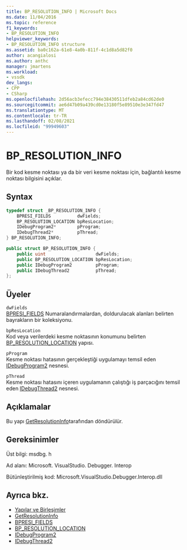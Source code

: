 ```yaml
---
title: BP_RESOLUTION_INFO | Microsoft Docs
ms.date: 11/04/2016
ms.topic: reference
f1_keywords:
- BP_RESOLUTION_INFO
helpviewer_keywords:
- BP_RESOLUTION_INFO structure
ms.assetid: ba0c162a-61e8-4a0b-811f-4c1d8a5d82f0
author: acangialosi
ms.author: anthc
manager: jmartens
ms.workload:
- vssdk
dev_langs:
- CPP
- CSharp
ms.openlocfilehash: 2d56acb3efecc794e38430511dfeb2a84cd62de0
ms.sourcegitcommit: ae6d47b09a439cd0e13180f5e89510e3e347fd47
ms.translationtype: MT
ms.contentlocale: tr-TR
ms.lasthandoff: 02/08/2021
ms.locfileid: "99949603"
---
```

# <a name="bp_resolution_info"></a>BP_RESOLUTION_INFO
Bir kod kesme noktası ya da bir veri kesme noktası için, bağlantılı kesme noktası bilgisini açıklar.

## <a name="syntax"></a>Syntax

```cpp
typedef struct _BP_RESOLUTION_INFO {
    BPRESI_FIELDS          dwFields;
    BP_RESOLUTION_LOCATION bpResLocation;
    IDebugProgram2*        pProgram;
    IDebugThread2*         pThread;
} BP_RESOLUTION_INFO;
```

```csharp
public struct BP_RESOLUTION_INFO {
    public uint                   dwFields;
    public BP_RESOLUTION_LOCATION bpResLocation;
    public IDebugProgram2         pProgram;
    public IDebugThread2          pThread;
};
```

## <a name="members"></a>Üyeler
`dwFields`\
[BPRESI_FIELDS](../../../extensibility/debugger/reference/bpresi-fields.md) Numaralandırmalardan, doldurulacak alanları belirten bayrakların bir koleksiyonu.

`bpResLocation`\
Kod veya verilerdeki kesme noktasının konumunu belirten [BP_RESOLUTION_LOCATION](../../../extensibility/debugger/reference/bp-resolution-location.md) yapısı.

`pProgram`\
Kesme noktası hatasının gerçekleştiği uygulamayı temsil eden [IDebugProgram2](../../../extensibility/debugger/reference/idebugprogram2.md) nesnesi.

`pThread`\
Kesme noktası hatasını içeren uygulamanın çalıştığı iş parçacığını temsil eden [IDebugThread2](../../../extensibility/debugger/reference/idebugthread2.md) nesnesi.

## <a name="remarks"></a>Açıklamalar
Bu yapı [GetResolutionInfo](../../../extensibility/debugger/reference/idebugbreakpointresolution2-getresolutioninfo.md)tarafından döndürülür.

## <a name="requirements"></a>Gereksinimler
Üst bilgi: msdbg. h

Ad alanı: Microsoft. VisualStudio. Debugger. Interop

Bütünleştirilmiş kod: Microsoft.VisualStudio.Debugger.Interop.dll

## <a name="see-also"></a>Ayrıca bkz.
- [Yapılar ve Birleşimler](../../../extensibility/debugger/reference/structures-and-unions.md)
- [GetResolutionInfo](../../../extensibility/debugger/reference/idebugbreakpointresolution2-getresolutioninfo.md)
- [BPRESI_FIELDS](../../../extensibility/debugger/reference/bpresi-fields.md)
- [BP_RESOLUTION_LOCATION](../../../extensibility/debugger/reference/bp-resolution-location.md)
- [IDebugProgram2](../../../extensibility/debugger/reference/idebugprogram2.md)
- [IDebugThread2](../../../extensibility/debugger/reference/idebugthread2.md)
